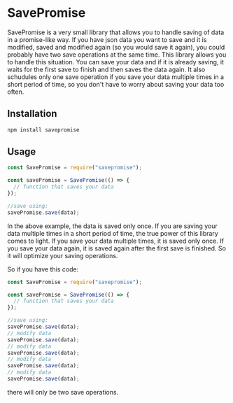 # SavePromise

SavePromise is a very small library that allows you to handle saving of data in a promise-like way.
If you have json data you want to save and it is modified, saved and modified again (so you would save it again), you could probably have two save operations at the same time. This library allows you to handle this situation. You can save your data and if it is already saving, it waits for the first save to finish and then saves the data again. It also schudules only one save operation if you save your data multiple times in a short period of time, so you don't have to worry about saving your data too often.

## Installation

```bash
npm install savepromise
```

## Usage

```javascript
const SavePromise = require("savepromise");

const savePromise = SavePromise(() => {
  // function that saves your data
});

//save using:
savePromise.save(data);
```

In the above example, the data is saved only once. If you are saving your data multiple times in a short period of time, the true power of this library comes to light. If you save your data multiple times, it is saved only once. If you save your data again, it is saved again after the first save is finished.
So it will optimize your saving operations.

So if you have this code:

```javascript
const SavePromise = require("savepromise");

const savePromise = SavePromise(() => {
  // function that saves your data
});

//save using:
savePromise.save(data);
// modify data
savePromise.save(data);
// modify data
savePromise.save(data);
// modify data
savePromise.save(data);
// modify data
savePromise.save(data);
```

there will only be two save operations.
